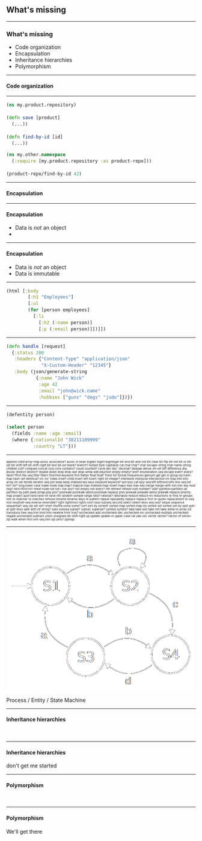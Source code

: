 ## What's missing

---

### What's missing

- Code organization
- Encapsulation
- Inheritance hierarchies
- Polymorphism

---

#### Code organization

---

```clojure
(ns my.product.repository)

(defn save [product]
  (...))

(defn find-by-id [id]
  (...))
```

```clojure
(ns my.other.namespace
  (:require [my.product.repository :as product-repo]))

(product-repo/find-by-id 42)
```

---

#### Encapsulation

---

#### Encapsulation

- Data is _not_ an object
- &nbsp;

---

#### Encapsulation

- Data is _not_ an object
- Data is immutable

---

```clojure
(html [:body
        [:h1 "Employees"]
        [:ul
        (for [person employees]
          [:li
            [:h2 (:name person)]
            [:p (:email person)]])]])
```

---

```clojure
(defn handle [request]
  {:status 200
   :headers {"Content-Type" "application/json"
             "X-Custom-Header" "12345"}
   :body (json/generate-string
           {:name "John Wick"
            :age 42
            :email "john@wick.name"
            :hobbies ["guns" "dogs" "judo"]})})
```

---

```clojure
(defentity person)

(select person
  (fields :name :age :email)
  (where {:nationalId "38211109999"
          :country "LT"}))
```

---
<p style="font-size: 0.55em">
append-child array-map assoc 
associative? assoc-in bean bigdec bigint biginteger bit-and 
bit-and-not bit-clear bit-flip bit-not bit-or bit-set 
bit-shift-left bit-shift-right bit-test bit-xor blank? branch? 
butlast byte capitalize cat char char? char-escape-string 
char-name-string children coll? compare concat conj cons 
contains? count counted? cycle dec dec' decimal? dedupe 
dense-int-set diff difference disj dissoc distinct distinct? 
double down drop drop-last drop-while edit eduction empty empty? 
end? enumeration-seq escape even? every? false? ffirst file-seq 
filter filterv find find-keyword first flatten float float? 
fnext for format frequencies gensym get get-in group-by hash-map 
hash-set identical? inc inc' index insert-child insert-left 
insert-right int integer? interleave interpose intersection 
int-map into into-array int-set iterate iterator-seq join keep 
keep-indexed key keys keyword keyword? last lazy-cat lazy-seq 
left leftmost lefts line-seq list list? list* long lower-case 
make-node map map? mapcat map-indexed map-invert mapv max 
max-key merge merge-with min min-key mod neg? next nfirst nil? 
nnext node not not= not-any? not-empty not-every? nth nthnext 
nthrest num number? odd? partition partition-all partition-by 
path peek pmap pop pos? postwalk postwalk-demo postwalk-replace 
prev prewalk prewalk-demo prewalk-replace priority-map project 
quot rand rand-int rand-nth random-sample range ratio? rational? 
rationalize reduce reduce-kv reductions re-find re-groups rem 
re-matcher re-matches remove rename rename-keys re-pattern 
repeat repeatedly replace replace-first re-quote-replacement 
re-seq rest resultset-seq reverse reversible? right rightmost 
rights root rseq rsubseq second select select-keys seq seq? 
seque sequence sequential? seq-zip set set? short shuffle some 
some? sort sort-by sorted? sorted-map sorted-map-by sorted-set 
sorted-set-by split split-at split-lines split-with str string? 
subs subseq subset? subvec superset? symbol symbol? take 
take-last take-nth take-while to-array-2d transduce tree-seq 
trim triml trim-newline trimr true? unchecked-add unchecked-dec 
unchecked-inc unchecked-multiply unchecked-negate 
unchecked-subtract union unsigned-bit-shift-right up update 
update-in upper-case val vals vec vector vector? vector-of 
vector-zip walk when-first xml-seq xml-zip zero? zipmap
</p>

---

![state-machine](img/state-machine.png) <!-- .element class="plain" height="360" -->

Process / Entity / State Machine

---

#### Inheritance hierarchies

&nbsp;

---

#### Inheritance hierarchies

don't get me started

---

#### Polymorphism

&nbsp;

---

#### Polymorphism

We'll get there
